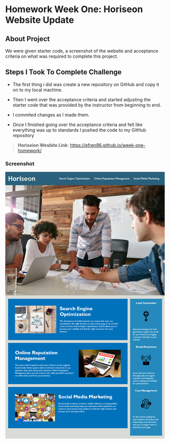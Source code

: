 # Homework Week One: Horiseon Website Update

## About Project 

We were given starter code, a screenshot of the website and acceptance criteria on what was required to complete this project.

## Steps I Took To Complete Challenge 

* The first thing i did was create a new repository on GitHub and copy it on to my local machine.


* Then I went over the acceptance criteria and started adjusting the starter code that was provided by the instructor from beginning to end. 

* I commited changes as I made them.

* Once I finished going over the acceptance criteria and felt like everything was up to standards I pushed the code to my GitHub repository

> **Horiseion Wesbite Link**: https://efren96.github.io/week-one-homework/

### Screenshot
<img src="./Assets/01-html-css-git-homework-demo.png">
